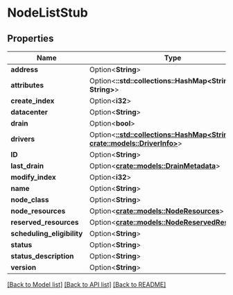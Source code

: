 # NodeListStub

## Properties

Name | Type | Description | Notes
------------ | ------------- | ------------- | -------------
**address** | Option<**String**> |  | [optional]
**attributes** | Option<**::std::collections::HashMap<String, String>**> |  | [optional]
**create_index** | Option<**i32**> |  | [optional]
**datacenter** | Option<**String**> |  | [optional]
**drain** | Option<**bool**> |  | [optional]
**drivers** | Option<[**::std::collections::HashMap<String, crate::models::DriverInfo>**](DriverInfo.md)> |  | [optional]
**ID** | Option<**String**> |  | [optional]
**last_drain** | Option<[**crate::models::DrainMetadata**](DrainMetadata.md)> |  | [optional]
**modify_index** | Option<**i32**> |  | [optional]
**name** | Option<**String**> |  | [optional]
**node_class** | Option<**String**> |  | [optional]
**node_resources** | Option<[**crate::models::NodeResources**](NodeResources.md)> |  | [optional]
**reserved_resources** | Option<[**crate::models::NodeReservedResources**](NodeReservedResources.md)> |  | [optional]
**scheduling_eligibility** | Option<**String**> |  | [optional]
**status** | Option<**String**> |  | [optional]
**status_description** | Option<**String**> |  | [optional]
**version** | Option<**String**> |  | [optional]

[[Back to Model list]](../README.md#documentation-for-models) [[Back to API list]](../README.md#documentation-for-api-endpoints) [[Back to README]](../README.md)


